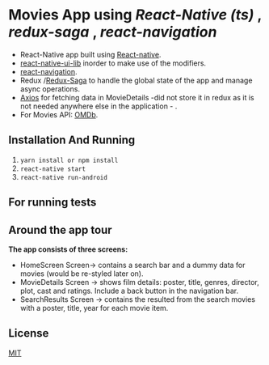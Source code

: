 
# Movies App using *React-Native (ts)* , *redux-saga* , *react-navigation*

* React-Native app built using [React-native](https://reactnative.dev/).
* [react-native-ui-lib](https://github.com/wix/react-native-ui-lib) inorder to make use of the modifiers.
* [react-navigation](https://reactnavigation.org/).
* Redux /[Redux-Saga](https://redux-saga.js.org/) to handle the global state of the app and manage async operations.
* [Axios](https://github.com/axios/axios) for fetching data in MovieDetails -did not store it in redux as it is not needed anywhere else in the application - .
* For  Movies API: [OMDb](http://www.omdbapi.com/).

## Installation And Running

1. `yarn install or npm install`
1. `react-native start`
1. `react-native run-android`

## For running tests

## Around the app tour
**The app consists of three screens:**
* HomeScreen Screen-> contains a search bar and a dummy data for movies (would be re-styled later on).
* MovieDetails Screen -> shows film details: poster, title, genres, director, plot, cast and ratings. Include a back button in the navigation bar.
* SearchResults Screen -> contains the resulted from the search movies with a poster, title, year for each movie item.

## License
[MIT](https://choosealicense.com/licenses/mit/)